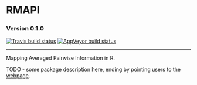 # RMAPI
### Version 0.1.0
[![Travis build status](https://travis-ci.org/mrc-ide/RMAPI.svg?branch=master)](https://travis-ci.org/mrc-ide/RMAPI)
[![AppVeyor build status](https://ci.appveyor.com/api/projects/status/github/mrc-ide/RMAPI?branch=master&svg=true)](https://ci.appveyor.com/project/mrc-ide/RMAPI)

--------------------------------------------------------------------------------------------------------------------------------

Mapping Averaged Pairwise Information in R.

TODO - some package description here, ending by pointing users to the [webpage](https://mrc-ide.github.io/RMAPI).

